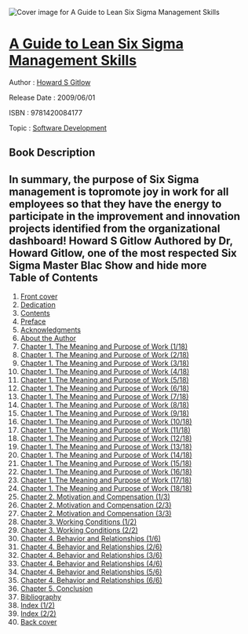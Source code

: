 ![Cover image for A Guide to Lean Six Sigma Management Skills](https://imgdetail.ebookreading.net/cover/cover/20200215/EB9781420084177.jpg)

[A Guide to Lean Six Sigma Management Skills](https://ebookreading.net/view/book/A+Guide+to+Lean+Six+Sigma+Management+Skills-EB9781420084177_1.html "A Guide to Lean Six Sigma Management Skills")
====================================================================================================================

Author : [Howard S Gitlow](https://ebookreading.net/search/author/Howard+S+Gitlow)

Release Date : 2009/06/01

ISBN : 9781420084177

Topic : [Software Development](https://ebookreading.net/search/category/software-development)

Book Description
-----------------

 In summary, the purpose of Six Sigma management is topromote joy in work for all employees so that they have the energy to participate in the improvement and innovation projects identified from the organizational dashboard! Howard S Gitlow 
Authored by Dr, Howard Gitlow, one of the most respected Six Sigma Master Blac
        Show and hide more                
Table of Contents
-----------------

1. [Front cover](https://ebookreading.net/view/book/A+Guide+to+Lean+Six+Sigma+Management+Skills-EB9781420084177_1.html)
1. [Dedication](https://ebookreading.net/view/book/A+Guide+to+Lean+Six+Sigma+Management+Skills-EB9781420084177_2.html)
1. [Contents](https://ebookreading.net/view/book/A+Guide+to+Lean+Six+Sigma+Management+Skills-EB9781420084177_3.html)
1. [Preface](https://ebookreading.net/view/book/A+Guide+to+Lean+Six+Sigma+Management+Skills-EB9781420084177_4.html)
1. [Acknowledgments](https://ebookreading.net/view/book/A+Guide+to+Lean+Six+Sigma+Management+Skills-EB9781420084177_5.html)
1. [About the Author](https://ebookreading.net/view/book/A+Guide+to+Lean+Six+Sigma+Management+Skills-EB9781420084177_6.html)
1. [Chapter 1. The Meaning and Purpose of Work (1/18)](https://ebookreading.net/view/book/A+Guide+to+Lean+Six+Sigma+Management+Skills-EB9781420084177_7.html)
1. [Chapter 1. The Meaning and Purpose of Work (2/18)](https://ebookreading.net/view/book/A+Guide+to+Lean+Six+Sigma+Management+Skills-EB9781420084177_8.html)
1. [Chapter 1. The Meaning and Purpose of Work (3/18)](https://ebookreading.net/view/book/A+Guide+to+Lean+Six+Sigma+Management+Skills-EB9781420084177_9.html)
1. [Chapter 1. The Meaning and Purpose of Work (4/18)](https://ebookreading.net/view/book/A+Guide+to+Lean+Six+Sigma+Management+Skills-EB9781420084177_10.html)
1. [Chapter 1. The Meaning and Purpose of Work (5/18)](https://ebookreading.net/view/book/A+Guide+to+Lean+Six+Sigma+Management+Skills-EB9781420084177_11.html)
1. [Chapter 1. The Meaning and Purpose of Work (6/18)](https://ebookreading.net/view/book/A+Guide+to+Lean+Six+Sigma+Management+Skills-EB9781420084177_12.html)
1. [Chapter 1. The Meaning and Purpose of Work (7/18)](https://ebookreading.net/view/book/A+Guide+to+Lean+Six+Sigma+Management+Skills-EB9781420084177_13.html)
1. [Chapter 1. The Meaning and Purpose of Work (8/18)](https://ebookreading.net/view/book/A+Guide+to+Lean+Six+Sigma+Management+Skills-EB9781420084177_14.html)
1. [Chapter 1. The Meaning and Purpose of Work (9/18)](https://ebookreading.net/view/book/A+Guide+to+Lean+Six+Sigma+Management+Skills-EB9781420084177_15.html)
1. [Chapter 1. The Meaning and Purpose of Work (10/18)](https://ebookreading.net/view/book/A+Guide+to+Lean+Six+Sigma+Management+Skills-EB9781420084177_16.html)
1. [Chapter 1. The Meaning and Purpose of Work (11/18)](https://ebookreading.net/view/book/A+Guide+to+Lean+Six+Sigma+Management+Skills-EB9781420084177_17.html)
1. [Chapter 1. The Meaning and Purpose of Work (12/18)](https://ebookreading.net/view/book/A+Guide+to+Lean+Six+Sigma+Management+Skills-EB9781420084177_18.html)
1. [Chapter 1. The Meaning and Purpose of Work (13/18)](https://ebookreading.net/view/book/A+Guide+to+Lean+Six+Sigma+Management+Skills-EB9781420084177_19.html)
1. [Chapter 1. The Meaning and Purpose of Work (14/18)](https://ebookreading.net/view/book/A+Guide+to+Lean+Six+Sigma+Management+Skills-EB9781420084177_20.html)
1. [Chapter 1. The Meaning and Purpose of Work (15/18)](https://ebookreading.net/view/book/A+Guide+to+Lean+Six+Sigma+Management+Skills-EB9781420084177_21.html)
1. [Chapter 1. The Meaning and Purpose of Work (16/18)](https://ebookreading.net/view/book/A+Guide+to+Lean+Six+Sigma+Management+Skills-EB9781420084177_22.html)
1. [Chapter 1. The Meaning and Purpose of Work (17/18)](https://ebookreading.net/view/book/A+Guide+to+Lean+Six+Sigma+Management+Skills-EB9781420084177_23.html)
1. [Chapter 1. The Meaning and Purpose of Work (18/18)](https://ebookreading.net/view/book/A+Guide+to+Lean+Six+Sigma+Management+Skills-EB9781420084177_24.html)
1. [Chapter 2. Motivation and Compensation (1/3)](https://ebookreading.net/view/book/A+Guide+to+Lean+Six+Sigma+Management+Skills-EB9781420084177_25.html)
1. [Chapter 2. Motivation and Compensation (2/3)](https://ebookreading.net/view/book/A+Guide+to+Lean+Six+Sigma+Management+Skills-EB9781420084177_26.html)
1. [Chapter 2. Motivation and Compensation (3/3)](https://ebookreading.net/view/book/A+Guide+to+Lean+Six+Sigma+Management+Skills-EB9781420084177_27.html)
1. [Chapter 3. Working Conditions (1/2)](https://ebookreading.net/view/book/A+Guide+to+Lean+Six+Sigma+Management+Skills-EB9781420084177_28.html)
1. [Chapter 3. Working Conditions (2/2)](https://ebookreading.net/view/book/A+Guide+to+Lean+Six+Sigma+Management+Skills-EB9781420084177_29.html)
1. [Chapter 4. Behavior and Relationships (1/6)](https://ebookreading.net/view/book/A+Guide+to+Lean+Six+Sigma+Management+Skills-EB9781420084177_30.html)
1. [Chapter 4. Behavior and Relationships (2/6)](https://ebookreading.net/view/book/A+Guide+to+Lean+Six+Sigma+Management+Skills-EB9781420084177_31.html)
1. [Chapter 4. Behavior and Relationships (3/6)](https://ebookreading.net/view/book/A+Guide+to+Lean+Six+Sigma+Management+Skills-EB9781420084177_32.html)
1. [Chapter 4. Behavior and Relationships (4/6)](https://ebookreading.net/view/book/A+Guide+to+Lean+Six+Sigma+Management+Skills-EB9781420084177_33.html)
1. [Chapter 4. Behavior and Relationships (5/6)](https://ebookreading.net/view/book/A+Guide+to+Lean+Six+Sigma+Management+Skills-EB9781420084177_34.html)
1. [Chapter 4. Behavior and Relationships (6/6)](https://ebookreading.net/view/book/A+Guide+to+Lean+Six+Sigma+Management+Skills-EB9781420084177_35.html)
1. [Chapter 5. Conclusion](https://ebookreading.net/view/book/A+Guide+to+Lean+Six+Sigma+Management+Skills-EB9781420084177_36.html)
1. [Bibliography](https://ebookreading.net/view/book/A+Guide+to+Lean+Six+Sigma+Management+Skills-EB9781420084177_37.html)
1. [Index (1/2)](https://ebookreading.net/view/book/A+Guide+to+Lean+Six+Sigma+Management+Skills-EB9781420084177_38.html)
1. [Index (2/2)](https://ebookreading.net/view/book/A+Guide+to+Lean+Six+Sigma+Management+Skills-EB9781420084177_39.html)
1. [Back cover](https://ebookreading.net/view/book/A+Guide+to+Lean+Six+Sigma+Management+Skills-EB9781420084177_40.html)

